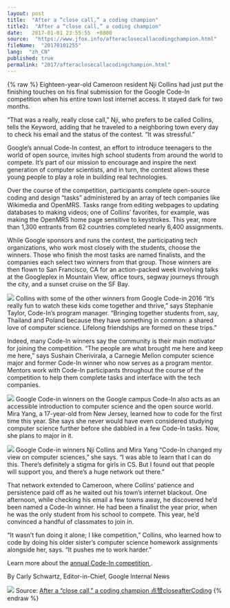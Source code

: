 ```yaml
---
layout: post
title:  "After a “close call,” a coding champion"
title2:  "After a “close call,” a coding champion"
date:   2017-01-01 23:55:55  +0800
source:  "https://www.jfox.info/afteraclosecallacodingchampion.html"
fileName:  "20170101255"
lang:  "zh_CN"
published: true
permalink: "2017/afteraclosecallacodingchampion.html"
---
```

{% raw %}
Eighteen-year-old Cameroon resident Nji Collins had just put the finishing touches on his final submission for the Google Code-In competition when his entire town lost internet access. It stayed dark for two months. 

 “That was a really, really close call,” Nji, who prefers to be called Collins, tells the Keyword, adding that he traveled to a neighboring town every day to check his email and the status of the contest. “It was stressful.” 

 Google’s annual Code-In contest, an effort to introduce teenagers to the world of open source, invites high school students from around the world to compete. It’s part of our mission to encourage and inspire the next generation of computer scientists, and in turn, the contest allows these young people to play a role in building real technologies. 

 Over the course of the competition, participants complete open-source coding and design “tasks” administered by an array of tech companies like Wikimedia and OpenMRS. Tasks range from editing webpages to updating databases to making videos; one of Collins’ favorites, for example, was making the OpenMRS home page sensitive to keystrokes. This year, more than 1,300 entrants from 62 countries completed nearly 6,400 assignments. 

 While Google sponsors and runs the contest, the participating tech organizations, who work most closely with the students, choose the winners. Those who finish the most tasks are named finalists, and the companies each select two winners from that group. Those winners are then flown to San Francisco, CA for an action-packed week involving talks at the Googleplex in Mountain View, office tours, segway journeys through the city, and a sunset cruise on the SF Bay. 

![](/wp-content/uploads/2017/07/1500040540.jpg) Collins with some of the other winners from Google Code-in 2016 
 “It’s really fun to watch these kids come together and thrive,” says Stephanie Taylor, Code-In’s program manager. “Bringing together students from, say, Thailand and Poland because they have something in common: a shared love of computer science. Lifelong friendships are formed on these trips.” 

 Indeed, many Code-In winners say the community is their main motivator for joining the competition. “The people are what brought me here and keep me here,” says Sushain Cherivirala, a Carnegie Mellon computer science major and former Code-In winner who now serves as a program mentor. Mentors work with Code-In participants throughout the course of the competition to help them complete tasks and interface with the tech companies. 

![](/wp-content/uploads/2017/07/1500040543.png) Google Code-in winners on the Google campus 
 Code-In also acts as an accessible introduction to computer science and the open source world. Mira Yang, a 17-year-old from New Jersey, learned how to code for the first time this year. She says she never would have even considered studying computer science further before she dabbled in a few Code-In tasks. Now, she plans to major in it. 

![](/wp-content/uploads/2017/07/1500040546.jpg) Google Code-in winners Nji Collins and Mira Yang 
 “Code-In changed my view on computer sciences,” she says. “I was able to learn that I can do this. There’s definitely a stigma for girls in CS. But I found out that people will support you, and there’s a huge network out there.” 

 That network extended to Cameroon, where Collins’ patience and persistence paid off as he waited out his town’s internet blackout. One afternoon, while checking his email a few towns away, he discovered he’d been named a Code-In winner. He had been a finalist the year prior, when he was the only student from his school to compete. This year, he’d convinced a handful of classmates to join in. 

 “It wasn’t fun doing it alone; I like competition,” Collins, who learned how to code by doing his older sister’s computer science homework assignments alongside her, says. “It pushes me to work harder.” 

  Learn more about the [ annual Code-In competition ](https://www.jfox.info/go.php?url=http://g.co/gci) .  

  By Carly Schwartz, Editor-in-Chief, Google Internal News  

![](/wp-content/uploads/2017/07/1500040547.png)
Source: [ After a “close call,” a coding champion ](https://www.jfox.info/go.php?url=http://feedproxy.google.com/~r/GoogleOpenSourceBlog/~3/zm65g3dY838/after-close-call-coding-champion.html)
[点赞](void(0))[close](https://www.jfox.info/go.php?url=http://ju.outofmemory.cn/tag/close/)[after](https://www.jfox.info/go.php?url=http://ju.outofmemory.cn/tag/after/)[Coding](https://www.jfox.info/go.php?url=http://ju.outofmemory.cn/tag/Coding/)
{% endraw %}
